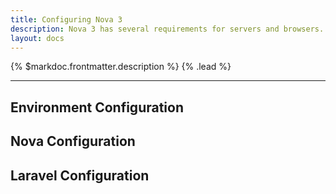```yaml
---
title: Configuring Nova 3
description: Nova 3 has several requirements for servers and browsers.
layout: docs
---
```


{% $markdoc.frontmatter.description %} {% .lead %}

---

## Environment Configuration

## Nova Configuration

## Laravel Configuration